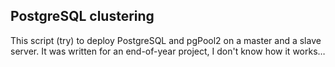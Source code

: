 PostgreSQL clustering
---

This script (try) to deploy PostgreSQL and pgPool2 on a master and a slave
server. It was written for an end-of-year project, I don't know how it works…

